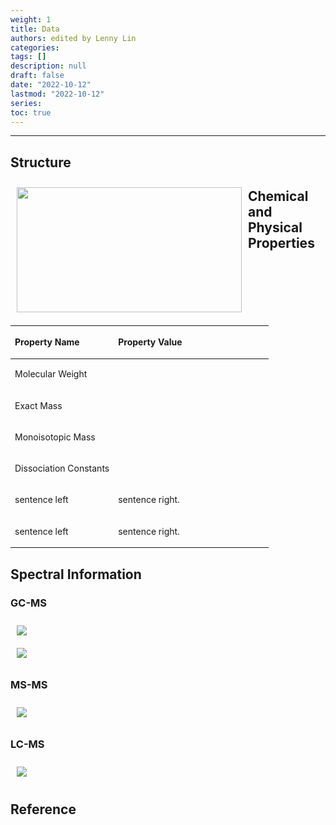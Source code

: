 ```yaml
---
weight: 1
title: Data
authors: edited by Lenny Lin
categories: 
tags: []
description: null
draft: false
date: "2022-10-12"
lastmod: "2022-10-12"
series: 
toc: true
---
```


<!--more-->
---

## Structure
<div class = "row">
<img width ="360" height= "200" src = "/docs/images/" style ="float: left" HSPACE="10" VSPACE="10"/>  
</div>

## Chemical and Physical Properties

<table style="width:100%; font-size: 100%">
<caption style="text-align:left", align = "top"><b></b></caption>
<colgroup><col style="width: 40%" /><col style="width: 60%" />
</colgroup>
<thead>
  <tr VALIGN=TOP style="text-align:left"  class="header">
    <th><p>Property Name</p></th>
    <th><p>Property Value</p></th>
  </tr>
</thead>
<tbody VALIGN=TOP>
  <tr class="odd">
    <td><p>Molecular Weight
    </p></td>
    <td><p>
    </p></td>
  </tr>
  <tr class="even">
    <td><p>Exact Mass
    </p></td>
    <td><p>
    </p></td>
  </tr>
  <tr class="odd">
    <td><p>Monoisotopic Mass
    </p></td>
    <td><p>
    </p></td>
  </tr>
  <tr class="even">
    <td><p>Dissociation Constants
    </p></td>
    <td><p> 
    </p></td>
  </tr>
  <tr class="odd">
    <td><p>sentence left
    </p></td>
    <td><p>sentence right.
    </p></td>
  </tr>
  <tr class="even">
    <td><p>sentence left
    </p></td>
    <td><p> sentence right.
    </p></td>
  </tr>
</tbody>
</table>

## Spectral Information

### GC-MS

<div class = "row">
  <div class= "column_right" style="width:360px;">
  <img src = "/docs/images/" HSPACE="10" VSPACE="10"/>  
</div>
   
</div>  

 
<div class = "row">
  <div class= "column_right" style="width:360px;">
  <img src = "/docs/images/" HSPACE="10" VSPACE="10"/>  
</div>

</div>  




### MS-MS

<div class = "row">
  <div class= "column_right" style="width:360px;">
  <img src = "/docs/images/" HSPACE="10" VSPACE="10"/>  
</div>
  
</div>  


### LC-MS

<div class = "row">
  <div class= "column_right" style="width:360px;">
  <img src = "/docs/images/" HSPACE="10" VSPACE="10"/>  
</div>

</div>  



## Reference
<a href = "" target="_blank" rel="noopener noreferrer">  </a>
